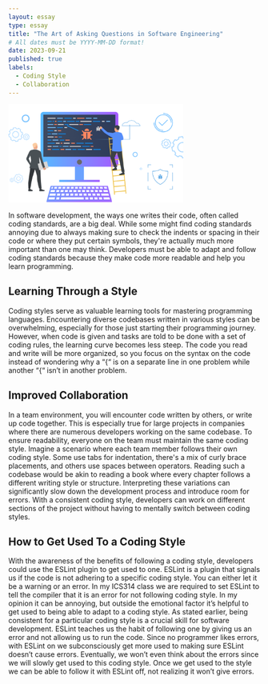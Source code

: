 ```yaml
---
layout: essay
type: essay
title: "The Art of Asking Questions in Software Engineering"
# All dates must be YYYY-MM-DD format!
date: 2023-09-21
published: true
labels:
  - Coding Style
  - Collaboration
---
```


<img width="350px" length="622px" class="rounded float-start pe-4" src="../img/coding-style/collaborating-on-codebase.png">

In software development, the ways one writes their code, often called coding standards, are a big deal. While some might find coding standards annoying due to always making sure to check the indents or spacing in their code or where they put certain symbols, they're actually much more important than one may think. Developers must be able to adapt and follow coding standards because they make code more readable and help you learn programming.

## Learning Through a Style

Coding styles serve as valuable learning tools for mastering programming languages. Encountering diverse codebases written in various styles can be overwhelming, especially for those just starting their programming journey. However, when code is given and tasks are told to be done with a set of coding rules, the learning curve becomes less steep. The code you read and write will be more organized, so you focus on the syntax on the code instead of wondering why a “{“ is on a separate line in one problem while another “{“ isn’t in another problem.

## Improved Collaboration

In a team environment, you will encounter code written by others, or write up code together. This is especially true for large projects in companies where there are numerous developers working on the same codebase. To ensure readability, everyone on the team must maintain the same coding style. Imagine a scenario where each team member follows their own coding style. Some use tabs for indentation, there's a mix of curly brace placements, and others use spaces between operators. Reading such a codebase would be akin to reading a book where every chapter follows a different writing style or structure. Interpreting these variations can significantly slow down the development process and introduce room for errors. With a consistent coding style, developers can work on different sections of the project without having to mentally switch between coding styles.

## How to Get Used To a Coding Style

With the awareness of the benefits of following a coding style, developers could use the ESLint plugin to get used to one. ESLint is a plugin that signals us if the code is not adhering to a specific coding style. You can either let it be a warning or an error. In my ICS314 class we are required to set ESLint to tell the compiler that it is an error for not following coding style. In my opinion it can be annoying, but outside the emotional factor it’s helpful to get used to being able to adapt to a coding style. As stated earlier, being consistent for a particular coding style  is a crucial skill for software development. ESLint teaches us the habit of following one by giving us an error and not allowing us to run the code. Since no programmer likes errors, with ESLint on we subconsciously get more used to making sure ESLint doesn’t cause errors. Eventually, we won’t even think about the errors since we will slowly get used to this coding style. Once we get used to the style we can be able to follow it with ESLint off, not realizing it won’t give errors.